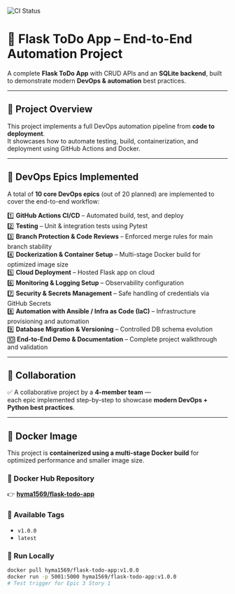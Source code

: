 ![CI Status](https://github.com/Hyms15/flask-todo-app/actions/workflows/ci.yml/badge.svg)

# 🧩 Flask ToDo App – End-to-End Automation Project

A complete **Flask ToDo App** with CRUD APIs and an **SQLite backend**, built to demonstrate modern **DevOps & automation** best practices.

---

## 🚀 Project Overview

This project implements a full DevOps automation pipeline from **code to deployment**.  
It showcases how to automate testing, build, containerization, and deployment using GitHub Actions and Docker.

---

## 🔧 DevOps Epics Implemented

A total of **10 core DevOps epics** (out of 20 planned) are implemented to cover the end-to-end workflow:

1️⃣ **GitHub Actions CI/CD** – Automated build, test, and deploy  
2️⃣ **Testing** – Unit & integration tests using Pytest  
3️⃣ **Branch Protection & Code Reviews** – Enforced merge rules for main branch stability  
4️⃣ **Dockerization & Container Setup** – Multi-stage Docker build for optimized image size  
5️⃣ **Cloud Deployment** – Hosted Flask app on cloud  
6️⃣ **Monitoring & Logging Setup** – Observability configuration  
7️⃣ **Security & Secrets Management** – Safe handling of credentials via GitHub Secrets  
8️⃣ **Automation with Ansible / Infra as Code (IaC)** – Infrastructure provisioning and automation  
9️⃣ **Database Migration & Versioning** – Controlled DB schema evolution  
🔟 **End-to-End Demo & Documentation** – Complete project walkthrough and validation

---

## 👥 Collaboration

✅ A collaborative project by a **4-member team** —  
each epic implemented step-by-step to showcase **modern DevOps + Python best practices**.

---

## 🐳 Docker Image

This project is **containerized using a multi-stage Docker build** for optimized performance and smaller image size.

### 🔹 Docker Hub Repository
👉 [**hyma1569/flask-todo-app**](https://hub.docker.com/r/hyma1569/flask-todo-app)

### 🔹 Available Tags
- `v1.0.0`
- `latest`

### 🔹 Run Locally
```bash
docker pull hyma1569/flask-todo-app:v1.0.0
docker run -p 5001:5000 hyma1569/flask-todo-app:v1.0.0
# Test trigger for Epic 3 Story 1
